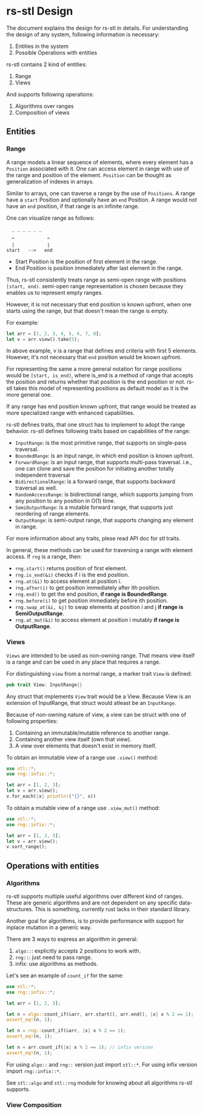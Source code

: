# rs-stl Design

The document explains the design for rs-stl in details. For understanding the
design of any system, following information is necessary:

1. Entities in the system
2. Possible Operations with entities

rs-stl contains 2 kind of entities:

1. Range
2. Views

And supports following operations:

1. Algorithms over ranges
2. Composition of views

## Entities

### Range

A range models a linear sequence of elements, where every element has a `Position`
associated with it. One can access element in range with use of the
range and position of the element. `Position` can be thought as generalization
of indexes in arrays.

Similar to arrays, one can traverse a range by the use of `Positions`. A range
have a `start` Position and optionally have an `end` Position. A range would
not have an `end` position, if that range is an infinite range.

One can visualize range as follows:

```text
  _ _ _ _ _ _

  ^            ^
  |            |
start   -->   end
```

- Start Position is the position of first element in the range.
- End Position is position immediately after last element in the range.

Thus, rs-stl consistently treats range as semi-open range with positions
`[start, end)`. semi-open range representation is chosen because they enables
us to represent empty ranges.

However, it is not necessary that end position is known upfront, when one
starts using the range, but that doesn't mean the range is empty.

For example:

```rust
let arr = [1, 2, 3, 4, 5, 6, 7, 8];
let v = arr.view().take(5);
```

In above example, v is a range that defines end criteria with first 5 elements.
However, it's not necessary that `end` position would be known upfront.

For representing the same a more general notation for range positions would
be `[start, is_end)`, where is_end is a method of range that accepts the
position and returns whether that position is the end position or not. rs-stl
takes this model of representing positions as default model as it is the more
general one.

If any range has end position known upfront, that range would be treated as
more specialized range with enhanced capabilities.

rs-stl defines traits, that one struct has to implement to adopt the range
behavior. rs-stl defines following traits based on capabilities of the range:

- `InputRange`: is the most primitive range, that supports on single-pass
  traversal.
- `BoundedRange`: is an input range, in which end position is known upfront.
- `ForwardRange`: is an input range, that supports multi-pass traversal. i.e.,
  one can clone and save the position for initiating another totally
  independent traversal
- `BidirectionalRange`: is a forward range, that supports backward traversal as well.
- `RandomAccessRange`: is bidirectional range, which supports jumping from any
  position to any position in O(1) time.
- `SemiOutputRange`: is a mutable forward range, that supports just reordering
  of range elements.
- `OutputRange`: is semi-output range, that supports changing any element in range.

For more information about any traits, plese read API doc for stl traits.

In general, these methods can be used for traversing a range with element access.
If `rng` is a range, then:

- `rng.start()` returns position of first element.
- `rng.is_end(&i)` checks if i is the end position.
- `rng.at(&i)` to access element at position i.
- `rng.after(i)` to get position immediately after ith position.
- `rng.end()` to get the end position, **if range is BoundedRange**.
- `rng.before(i)` to get position immediately before ith position.
- `rng.swap_at(&i, &j)` to swap elements at position i and j **if range is SemiOutputRange**.
- `rng.at_mut(&i)` to access element at position i mutably **if range is OutputRange**.

### Views

`Views` are intended to be used as non-owning range. That means view itself is
a range and can be used in any place that requires a range.

For distinguishing `view` from a normal range, a marker trait `View` is defined:

```rust
pub trait View: InputRange{}
```

Any struct that implements `View` trait would be a View. Because View is an
extension of InputRange, that struct would atleast be an `InputRange`.

Because of non-owning nature of view, a view can be struct with one of following
properties:

1. Containing an immutable/mutable reference to another range.
2. Containing another view itself (own that view).
3. A view over elements that doesn't exist in memory itself.

To obtain an immutable view of a range use `.view()` method:

```rust
use stl::*;
use rng::infix::*;

let arr = [1, 2, 3];
let v = arr.view();
v.for_each(|x| println!("{}", x))
```

To obtain a mutable view of a range use `.view_mut()` method:

```rust
use stl::*;
use rng::infix::*;

let arr = [1, 2, 3];
let v = arr.view();
v.sort_range();
```

## Operations with entities

### Algorithms

rs-stl supports multiple useful algorithms over different kind of ranges.
These are generic algorithms and are not dependent on any specific data-structures.
This is something, currently rust lacks in their standard library.

Another goal for algorithms, is to provide performance with support for inplace
mutation in a generic way.

There are 3 ways to express an algorithm in general:

1. `algo::`: explicitly accepts 2 positions to work with.
2. `rng::`: just need to pass range.
3. infix: use algorithms as methods.

Let's see an example of `count_if` for the same:

```rust
use stl::*;
use rng::infix::*;

let arr = [1, 2, 3];

let n = algo::count_if(&arr, arr.start(), arr.end(), |x| x % 2 == 1);
assert_eq!(n, 1);

let n = rng::count_if(&arr, |x| x % 2 == 1);
assert_eq!(n, 1);

let n = arr.count_if(|x| x % 2 == 1); // infix version
assert_eq!(n, 1);
```

For using `algo::` and `rng::` version just import `stl::*`. For using infix
version import `rng::infix::*`.

See `stl::algo` and `stl::rng` module for knowing about all algorithms rs-stl supports.

### View Composition
